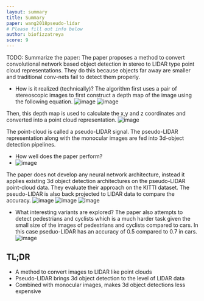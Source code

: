 ```yaml
---
layout: summary
title: Summary
paper: wang2018pseudo-lidar
# Please fill out info below
author: biofizzatreya
score: 9
---
```


TODO: Summarize the paper:
The paper proposes a method to convert convolutional network based object detection in stereo to LIDAR type point cloud representations. They do this because objects far away are smaller and traditional conv-nets fail to detect them properly.
* How is it realized (technically)?
The algorithm first uses a pair of stereoscopic images to first construct a depth map of the image using the following equation. 
![image](https://user-images.githubusercontent.com/13065170/140244235-deb7c6c4-b7f1-43ae-ade7-31c667e7eb90.png)
![image](https://user-images.githubusercontent.com/13065170/140244266-53549376-c12b-4643-ad35-f17361870c16.png)

Then, this depth map is used to calculate the x,y and z coordinates and converted into a point cloud representation.
![image](https://user-images.githubusercontent.com/13065170/140244306-91a4b66d-8c55-40ad-b555-57224f381083.png)

The point-cloud is called a pseudo-LIDAR signal. The pseudo-LIDAR representation along with the monocular images are fed into 3d-object detection pipelines.

* How well does the paper perform?
* ![image](https://user-images.githubusercontent.com/13065170/140244340-7297b915-caeb-46ec-b00a-a5a94cba2647.png)

 The paper does not develop any neural network architecture, instead it applies existing 3d object detection architectures on the pseudo-LIDAR point-cloud data.
 They evaluate their approach on the KITTI dataset. The pseudo-LIDAR is also back projected to LIDAR data to compare the accuracy.
 ![image](https://user-images.githubusercontent.com/13065170/140244380-ba0fceb1-f436-4cf1-b75a-4e2f1fc234ed.png)
![image](https://user-images.githubusercontent.com/13065170/140244405-548c722e-13cd-4d17-906f-ac0d21318da3.png)
![image](https://user-images.githubusercontent.com/13065170/140244436-02618178-75d6-42e8-a671-0e0b58665fc3.png)


* What interesting variants are explored?
The paper also attempts to detect pedestrians and cyclists which is a much harder task given the small size of the images of pedestrians and cyclists compared to cars. In this case pseduo-LIDAR has an accuracy of 0.5 compared to 0.7 in cars.
![image](https://user-images.githubusercontent.com/13065170/140244463-302b0e02-c002-43fc-a48f-3a62882a6046.png)



## TL;DR
* A method to convert images to LIDAR like point clouds
* Pseudo-LIDAR brings 3d object detection to the level of LIDAR data
* Combined with monocular images, makes 3d object detections less expensive
